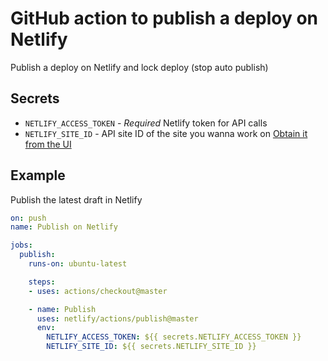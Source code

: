 # GitHub action to publish a deploy on Netlify

Publish a deploy on Netlify and lock deploy (stop auto publish)

## Secrets
- `NETLIFY_ACCESS_TOKEN` - *Required* Netlify token for API calls
- `NETLIFY_SITE_ID` - API site ID of the site you wanna work on
  [Obtain it from the UI](https://www.netlify.com/docs/cli/#link-with-an-environment-variable)

## Example

Publish the latest draft in Netlify

```yml
on: push
name: Publish on Netlify

jobs:
  publish:
    runs-on: ubuntu-latest

    steps:
    - uses: actions/checkout@master

    - name: Publish
      uses: netlify/actions/publish@master
      env:
        NETLIFY_ACCESS_TOKEN: ${{ secrets.NETLIFY_ACCESS_TOKEN }}
        NETLIFY_SITE_ID: ${{ secrets.NETLIFY_SITE_ID }}
```
